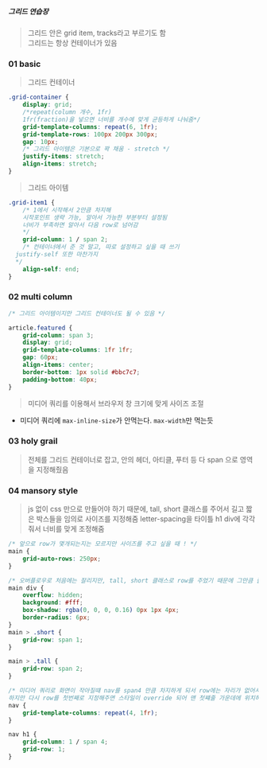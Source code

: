 ##### 그리드 연습장

> 그리드 안은 grid item, tracks라고 부르기도 함\
> 그리드는 항상 컨테이너가 있음

### 01 basic

> 그리드 컨테이너

```css
.grid-container {
	display: grid;
	/*repeat(column 개수, 1fr)
    1fr(fraction)을 넣으면 너비를 개수에 맞게 균등하게 나눠줌*/
	grid-template-columns: repeat(6, 1fr);
	grid-template-rows: 100px 200px 300px;
	gap: 10px;
	/* 그리드 아이템은 기본으로 꽉 채움 - stretch */
	justify-items: stretch;
	align-items: stretch;
}
```

> 그리드 아이템

```css
.grid-item1 {
	/* 1에서 시작해서 2만큼 차지해
    시작포인트 생략 가능, 알아서 가능한 부분부터 설정됨
    너비가 부족하면 알아서 다음 row로 넘어감
    */
	grid-column: 1 / span 2;
	/* 컨테이너에서 준 것 말고, 따로 설정하고 싶을 때 쓰기
  justify-self 또한 마찬가지 
  */
	align-self: end;
}
```

### 02 multi column

```css
/* 그리드 아이템이지만 그리드 컨테이너도 될 수 있음 */

article.featured {
	grid-column: span 3;
	display: grid;
	grid-template-columns: 1fr 1fr;
	gap: 60px;
	align-items: center;
	border-bottom: 1px solid #bbc7c7;
	padding-bottom: 40px;
}
```

> 미디어 쿼리를 이용해서 브라우저 창 크기에 맞게 사이즈 조절

- 미디어 쿼리에 `max-inline-size`가 안먹는다. `max-width`만 먹는듯

### 03 holy grail

> 전체를 그리드 컨테이너로 잡고, 안의 헤더, 아티클, 푸터 등 다 span 으로 영역을 지정해줬음

### 04 mansory style

> js 없이 css 만으로 만들어야 하기 때문에, tall, short 클래스를 주어서 길고 짧은 박스들을 임의로 사이즈를 지정해줌
> letter-spacing을 타이틀 h1 div에 각각 줘서 너비를 맞게 조정해줌

```css
/* 앞으로 row가 몇개되는지는 모르지만 사이즈를 주고 싶을 때 ! */
main {
	grid-auto-rows: 250px;
}

/* 오버플로우로 처음에는 잘리지만, tall, short 클래스로 row를 주었기 때문에 그만큼 줄이 늘어난다. */
main div {
	overflow: hidden;
	background: #fff;
	box-shadow: rgba(0, 0, 0, 0.16) 0px 1px 4px;
	border-radius: 6px;
}
main > .short {
	grid-row: span 1;
}

main > .tall {
	grid-row: span 2;
}
```

```css
/* 미디어 쿼리로 화면이 작아질떄 nav를 span4 만큼 차지하게 되서 row에는 자리가 없어서 밀려남
하지만 다시 row를 첫번째로 지정해주면 스타일이 override 되어 맨 첫쨰줄 가운데에 위치하게 된다.*/
nav {
	grid-template-columns: repeat(4, 1fr);
}

nav h1 {
	grid-column: 1 / span 4;
	grid-row: 1;
}
```
